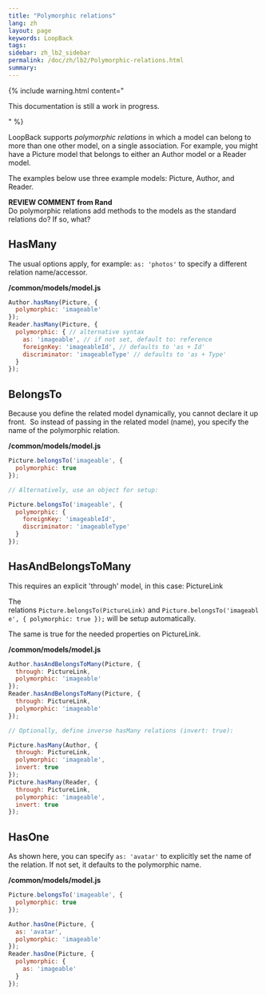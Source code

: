 ```yaml
---
title: "Polymorphic relations"
lang: zh
layout: page
keywords: LoopBack
tags:
sidebar: zh_lb2_sidebar
permalink: /doc/zh/lb2/Polymorphic-relations.html
summary:
---
```


{% include warning.html content="

This documentation is still a work in progress.

" %}

LoopBack supports _polymorphic relations_ in which a model can belong to more than one other model, on a single association. For example, you might have a Picture model that belongs to either an Author model or a Reader model. 

The examples below use three example models: Picture, Author, and Reader.

<div class="sl-hidden"><strong>REVIEW COMMENT from Rand</strong><br>Do polymorphic relations add methods to the models as the standard relations do? If so, what?</div>

## HasMany

The usual options apply, for example: `as: 'photos'` to specify a different relation name/accessor.

**/common/models/model.js**

```js
Author.hasMany(Picture, {
  polymorphic: 'imageable'
});
Reader.hasMany(Picture, {
  polymorphic: { // alternative syntax
    as: 'imageable', // if not set, default to: reference
    foreignKey: 'imageableId', // defaults to 'as + Id'
    discriminator: 'imageableType' // defaults to 'as + Type'
  }
});
```

## BelongsTo

Because you define the related model dynamically, you cannot declare it up front.  So instead of passing in the related model (name), you specify the name of the polymorphic relation.

**/common/models/model.js**

```js
Picture.belongsTo('imageable', {
  polymorphic: true
});

// Alternatively, use an object for setup:

Picture.belongsTo('imageable', {
  polymorphic: {
    foreignKey: 'imageableId',
    discriminator: 'imageableType'
  }
});
```

## HasAndBelongsToMany

This requires an explicit 'through' model, in this case: PictureLink

The relations `Picture.belongsTo(PictureLink)` and `Picture.belongsTo('imageable', { polymorphic: true });` will be setup automatically.

The same is true for the needed properties on PictureLink.

**/common/models/model.js**

```js
Author.hasAndBelongsToMany(Picture, {
  through: PictureLink,
  polymorphic: 'imageable'
});
Reader.hasAndBelongsToMany(Picture, {
  through: PictureLink,
  polymorphic: 'imageable'
});

// Optionally, define inverse hasMany relations (invert: true):

Picture.hasMany(Author, {
  through: PictureLink,
  polymorphic: 'imageable',
  invert: true
});
Picture.hasMany(Reader, {
  through: PictureLink,
  polymorphic: 'imageable',
  invert: true
});
```

## HasOne

As shown here, you can specify `as: 'avatar'` to explicitly set the name of the relation. If not set, it defaults to the polymorphic name.

**/common/models/model.js**

```js
Picture.belongsTo('imageable', {
  polymorphic: true
});

Author.hasOne(Picture, {
  as: 'avatar',
  polymorphic: 'imageable'
});
Reader.hasOne(Picture, {
  polymorphic: {
    as: 'imageable'
  }
});
```
